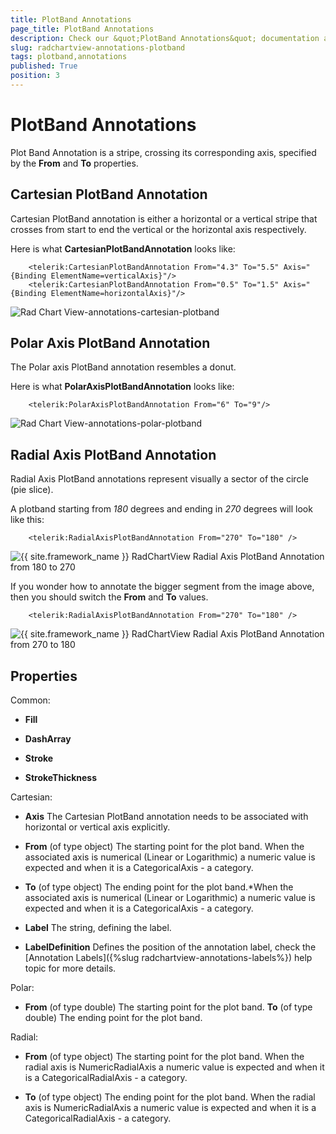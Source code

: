 ```yaml
---
title: PlotBand Annotations
page_title: PlotBand Annotations
description: Check our &quot;PlotBand Annotations&quot; documentation article for the RadChartView {{ site.framework_name }} control.
slug: radchartview-annotations-plotband
tags: plotband,annotations
published: True
position: 3
---
```


# PlotBand Annotations

Plot Band Annotation is a stripe, crossing its corresponding axis, specified by the __From__ and __To__ properties.      

## Cartesian PlotBand Annotation

Cartesian PlotBand annotation is either a horizontal or a vertical stripe that crosses from start to end the vertical or the horizontal axis respectively.

Here is what __CartesianPlotBandAnnotation__ looks like:

```XAML
	<telerik:CartesianPlotBandAnnotation From="4.3" To="5.5" Axis="{Binding ElementName=verticalAxis}"/>
	<telerik:CartesianPlotBandAnnotation From="0.5" To="1.5" Axis="{Binding ElementName=horizontalAxis}"/>
```

![Rad Chart View-annotations-cartesian-plotband](images/RadChartView-annotations-cartesian-plotband.png)

## Polar Axis PlotBand Annotation

The Polar axis PlotBand annotation resembles a donut.        

Here is what __PolarAxisPlotBandAnnotation__ looks like:        

```XAML
	<telerik:PolarAxisPlotBandAnnotation From="6" To="9"/>
```

![Rad Chart View-annotations-polar-plotband](images/RadChartView-annotations-polar-plotband.png)

## Radial Axis PlotBand Annotation

Radial Axis PlotBand annotations represent visually a sector of the circle (pie slice).        

A plotband starting from *180* degrees and ending in *270* degrees will look like this:        

```XAML
	<telerik:RadialAxisPlotBandAnnotation From="270" To="180" />
```

![{{ site.framework_name }} RadChartView Radial Axis PlotBand Annotation from 180 to 270](images/RadChartView-annotations-polar-plotband-180-270.png)

If you wonder how to annotate the bigger segment from the image above, then you should switch the __From__ and __To__ values.

```XAML
	<telerik:RadialAxisPlotBandAnnotation From="270" To="180" />
```

![{{ site.framework_name }} RadChartView Radial Axis PlotBand Annotation from 270 to 180](images/RadChartView-annotations-polar-plotband-270-180.png)

## Properties

Common:
        

* __Fill__

* __DashArray__

* __Stroke__

* __StrokeThickness__

Cartesian:
        

* __Axis__ The Cartesian PlotBand annotation needs to be associated with horizontal or vertical axis explicitly.
            

* __From__ (of type object) The starting point for the plot band. When the associated axis is numerical (Linear or Logarithmic) a numeric value is expected and when it is a CategoricalAxis - a category.
            

* __To__ (of type object) The ending point for the plot band.*When the associated axis is numerical (Linear or Logarithmic) a numeric value is expected and when it is a CategoricalAxis - a category.
            

* __Label__ The string, defining the label.
            

* __LabelDefinition__ Defines the position of the annotation label, check the [Annotation Labels]({%slug radchartview-annotations-labels%}) help topic for more details.
            

Polar:
        

* __From__ (of type double) The starting point for the plot band. __To__ (of type double) The ending point for the plot band.
            

Radial:
        

* __From__ (of type object) The starting point for the plot band. When the radial axis is NumericRadialAxis a numeric value is expected and when it is a CategoricalRadialAxis - a category.
            

* __To__ (of type object) The ending point for the plot band. When the radial axis is NumericRadialAxis a numeric value is expected and when it is a CategoricalRadialAxis - a category.
            
